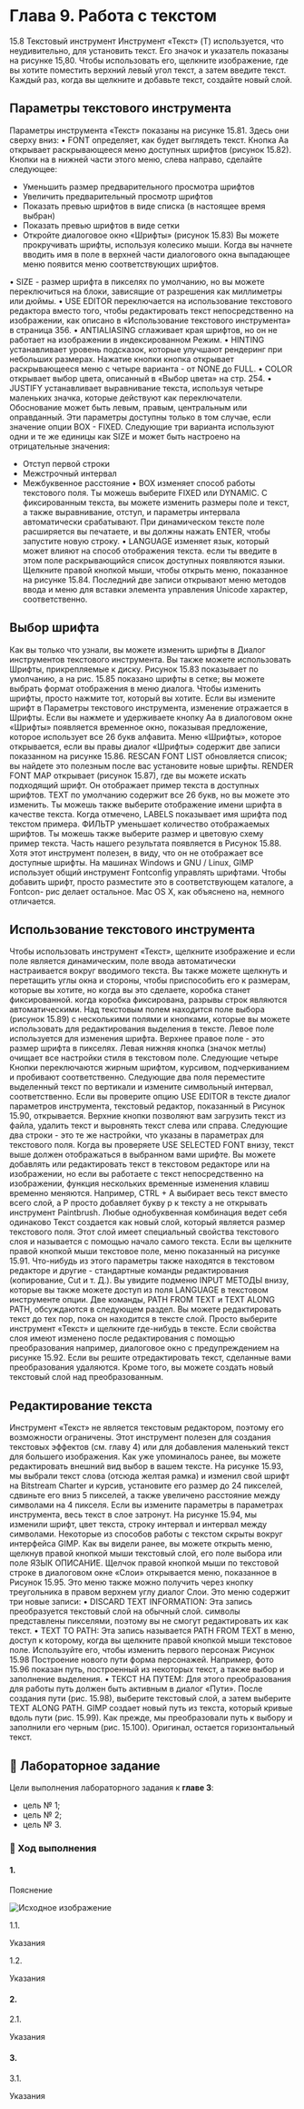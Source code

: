 # Глава 9. Работа с текстом

15.8 Текстовый инструмент
Инструмент «Текст» (T) используется, что неудивительно, для
установить текст. Его значок и указатель показаны на рисунке
15,80. Чтобы использовать его, щелкните изображение, где
вы хотите поместить верхний левый угол
текст, а затем введите текст. Каждый раз, когда вы
щелкните и добавьте текст, создайте новый слой.

## Параметры текстового инструмента

Параметры инструмента «Текст» показаны на рисунке 15.81.
Здесь они сверху вниз:
• FONT определяет, как будет выглядеть текст.
Кнопка Aa открывает раскрывающееся меню
доступных шрифтов (рисунок 15.82). Кнопки на
в нижней части этого меню, слева направо,
сделайте следующее:
- Уменьшить размер предварительного просмотра шрифтов
- Увеличить предварительный просмотр шрифтов
- Показать превью шрифтов в виде списка (в настоящее время
выбран)
- Показать превью шрифтов в виде сетки
- Откройте диалоговое окно «Шрифты» (рисунок 15.83)
Вы можете прокручивать шрифты, используя
колесико мыши. Когда вы начнете вводить имя
в поле в верхней части диалогового окна выпадающее меню
появится меню соответствующих шрифтов.

• SIZE - размер шрифта в пикселях по умолчанию, но
вы можете переключиться на блоки, зависящие от разрешения
как миллиметры или дюймы.
• USE EDITOR переключается на использование текстового редактора
вместо того, чтобы редактировать текст непосредственно на изображении,
как описано в «Использование текстового инструмента» в
страница 356.
• ANTIALIASING сглаживает края шрифтов,
но он не работает на изображении в индексированном
Режим.
• HINTING устанавливает уровень подсказок,
которые улучшают рендеринг при небольших размерах. Нажатие кнопки
кнопка открывает раскрывающееся меню с
четыре варианта - от NONE до FULL.
• COLOR открывает выбор цвета, описанный в
«Выбор цвета» на стр. 254.
• JUSTIFY устанавливает выравнивание текста, используя
четыре маленьких значка, которые действуют как переключатели.
Обоснование может быть левым, правым, центральным или
оправданный. Эти параметры доступны только в том случае, если
значение опции BOX - FIXED.
Следующие три варианта используют одни и те же единицы
как SIZE и может быть настроено на отрицательные значения:
- Отступ первой строки
- Межстрочный интервал
- Межбуквенное расстояние
• BOX изменяет способ работы текстового поля. Ты можешь
выберите FIXED или DYNAMIC. С фиксированным
текста, вы можете изменить размеры
поле и текст, а также выравнивание, отступ,
и параметры интервала автоматически срабатывают.
При динамическом тексте поле расширяется
вы печатаете, и вы должны нажать ENTER, чтобы
запустите новую строку.
• LANGUAGE изменяет язык, который может
влияют на способ отображения текста. если ты
введите в этом поле раскрывающийся список доступных
появляются языки. Щелкните правой кнопкой мыши, чтобы открыть
меню, показанное на рисунке 15.84. Последний
две записи открывают меню методов ввода
и меню для вставки элемента управления Unicode
характер, соответственно.

## Выбор шрифта
Как вы только что узнали, вы можете изменить шрифты в
Диалог инструментов текстового инструмента. Вы также можете использовать
Шрифты, прикрепляемые к диску. Рисунок 15.83 показывает
по умолчанию, а на рис. 15.85 показано
шрифты в сетке; вы можете выбрать формат отображения
в меню диалога. Чтобы изменить шрифты, просто нажмите
тот, который вы хотите. Если вы измените шрифт в
Параметры текстового инструмента, изменение отражается в
Шрифты. Если вы нажмете и удерживаете кнопку Aa
в диалоговом окне «Шрифты» появляется временное окно,
показывая предложение, которое использует все 26 букв
алфавита.
Меню «Шрифты», которое открывается, если вы правы
диалог «Шрифты» содержит две записи
показанном на рисунке 15.86. RESCAN FONT LIST обновляется
список; вы найдете это полезным после вас
установите новые шрифты. RENDER FONT MAP открывает
(рисунок 15.87), где вы можете искать
подходящий шрифт. Он отображает пример текста в
доступных шрифтов. TEXT по умолчанию содержит все
26 букв, но вы можете это изменить. Ты можешь
также выберите отображение имени шрифта в качестве текста.
Когда отмечено, LABELS показывает имя шрифта под текстом примера. ФИЛЬТР уменьшает
количество отображаемых шрифтов. Ты можешь
также выберите размер и цветовую схему
пример текста. Часть нашего результата появляется в
Рисунок 15.88. Хотя этот инструмент полезен,
в виду, что он не отображает все доступные шрифты.
На машинах Windows и GNU / Linux,
GIMP использует общий инструмент Fontconfig
управлять шрифтами. Чтобы добавить шрифт, просто разместите
это в соответствующем каталоге, а Fontcon-
рис делает остальное. Mac OS X, как объяснено
на, немного отличается.

## Использование текстового инструмента
Чтобы использовать инструмент «Текст», щелкните изображение и
если поле является динамическим, поле ввода
автоматически настраивается вокруг вводимого текста.
Вы также можете щелкнуть и перетащить углы окна
и стороны, чтобы приспособить его к размерам, которые вы хотите,
но когда вы это сделаете, коробка станет фиксированной. когда
коробка фиксирована, разрывы строк являются автоматическими.
Над текстовым полем находится поле выбора (рисунок
15.89) с несколькими полями и кнопками, которые
вы можете использовать для редактирования выделения в тексте.
Левое поле используется для изменения шрифта.
Верхнее правое поле - это размер шрифта в пикселях.
Левая нижняя кнопка (значок метлы) очищает все
настройки стиля в текстовом поле. Следующие четыре
Кнопки переключаются жирным шрифтом, курсивом, подчеркиванием и
пробивают соответственно. Следующие два поля
переместите выделенный текст по вертикали и измените
символьный интервал, соответственно.
Если вы проверите опцию USE EDITOR в тексте
диалог параметров инструмента, текстовый редактор, показанный в
Рисунок 15.90, открывается. Верхние кнопки позволяют вам
загрузить текст из файла, удалить текст и выровнять
текст слева или справа. Следующие два
строки - это те же настройки, что указаны в параметрах
для текстового поля. Когда вы проверяете USE
SELECTED FONT внизу, текст выше
должен отображаться в выбранном вами шрифте.
Вы можете добавлять или редактировать текст в текстовом редакторе
или на изображении, но если вы работаете с
текст непосредственно на изображении, функция нескольких
временные изменения клавиш временно меняются. Например,
CTRL + A выбирает весь текст вместо всего
слой, а P просто добавляет букву p к тексту
а не открывать инструмент Paintbrush. Любые
однобуквенная комбинация ведет себя одинаково
Текст создается как новый слой, который является
размер текстового поля. Этот слой имеет специальный
свойства текстового слоя и называется с помощью
начало самого текста.
Если вы щелкните правой кнопкой мыши текстовое поле, меню
показанный на рисунке 15.91. Что-нибудь из этого
параметры также находятся в текстовом редакторе и
другие - стандартные команды редактирования (копирование,
Cut и т. Д.). Вы увидите подменю INPUT
МЕТОДЫ внизу, которые вы также можете
доступ из поля LANGUAGE в текстовом инструменте
опции. Две команды, PATH FROM TEXT
и TEXT ALONG PATH, обсуждаются в следующем
раздел.
Вы можете редактировать текст до тех пор, пока он находится в тексте
слой. Просто выберите инструмент «Текст» и щелкните где-нибудь
в тексте. Если свойства слоя имеют
изменено после редактирования с помощью преобразования
например, диалоговое окно с предупреждением
на рисунке 15.92. Если вы решите отредактировать
текст, сделанные вами преобразования удаляются.
Кроме того, вы можете создать
новый текстовый слой над преобразованным.
## Редактирование текста
Инструмент «Текст» не является текстовым редактором, поэтому его возможности
ограничены. Этот инструмент полезен для создания
текстовых эффектов (см. главу 4) или для добавления
маленький текст для большего изображения.
Как уже упоминалось ранее, вы можете редактировать внешний вид
выбор в вашем тексте. На рисунке 15.93,
мы выбрали текст слова (отсюда желтая рамка)
и изменил свой шрифт на Bitstream Charter и
курсив, установите его размер до 24 пикселей, сдвиньте его вниз
5 пикселей, а также увеличено расстояние между символами на
4 пикселя.
Если вы измените параметры в параметрах инструмента,
весь текст в слое затронут. На рисунке
15.94, мы изменили шрифт, цвет текста, строку
интервал и интервал между символами.
Некоторые из способов работы с текстом скрыты
вокруг интерфейса GIMP. Как вы видели ранее,
вы можете открыть меню, щелкнув правой кнопкой мыши
текстовый слой, его поле выбора или поле ЯЗЫК ОПИСАНИЕ. Щелчок правой кнопкой мыши по текстовой строке
в диалоговом окне «Слои» открывается меню, показанное в
Рисунок 15.95. Это меню также можно получить
через кнопку треугольника в правом верхнем углу
диалог Слои.
Это меню содержит три новые записи:
• DISCARD TEXT INFORMATION: Эта запись преобразуется
текстовый слой на обычный слой.
символы представлены пикселями, поэтому вы
не смогут редактировать их как текст.
• TEXT TO PATH: Эта запись называется PATH
FROM TEXT в меню, доступ к которому, когда вы
щелкните правой кнопкой мыши текстовое поле. Используйте его, чтобы изменить
 первого
персонаж
Рисунок 15.98 Построение нового пути
форма персонажей. Например, фото
15.96 показан путь, построенный из некоторых
текст, а также выбор и заполнение выделения.
• ТЕКСТ НА ПУТЕМ: Для этого преобразования
для работы путь должен быть активным в
диалог «Пути». После создания пути (рис.
15.98), выберите текстовый слой, а затем
выберите TEXT ALONG PATH.
GIMP создает новый путь из текста, который
кривые вдоль пути (рис. 15.99). Как прежде,
мы преобразовали путь к выбору и
заполнили его черным (рис. 15.100). Оригинал,
остается горизонтальный текст.


## 📝 Лабораторное задание

Цели выполнения лабораторного задания к __главе 3__:

- цель № 1;
- цель № 2;
- цель № 3.

### 🔴 Ход выполнения

#### 1. 

Пояснение

![Исходное изображение](files/3/image.png)

1.1.

Указания

1.2.

Указания

#### 2. 

2.1.

Указания

#### 3. 

3.1.

Указания
